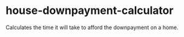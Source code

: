 # house-downpayment-calculator
Calculates the time it will take to afford the downpayment on a home.
